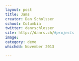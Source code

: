 ```yaml
---
layout: post
title: Jams
creator: Dan Scholsser
school: Columbia
twitter: danrschlosser
site: http://danrs.ch/#projects
image: 
category: demo
whichdd: November 2013

---
```

